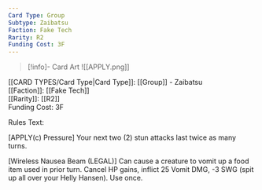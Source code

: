 ```yaml
---
Card Type: Group
Subtype: Zaibatsu
Faction: Fake Tech
Rarity: R2
Funding Cost: 3F
---
```

> [!info]- Card Art
> ![[APPLY.png]]

[[CARD TYPES/Card Type|Card Type]]: [[Group]] - Zaibatsu  
[[Faction]]: [[Fake Tech]]  
[[Rarity]]: [[R2]]  
Funding Cost: 3F  

Rules Text:  

[APPLY(c) Pressure] Your next two (2) stun attacks last twice as many turns.  

[Wireless Nausea Beam (LEGAL)] Can cause a creature to vomit up a food item used in prior turn. Cancel HP gains, inflict 25 Vomit DMG, -3 SWG (spit up all over your Helly Hansen). Use once.  